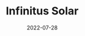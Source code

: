 ---
title: Infinitus Solar
date: 2022-07-28
key: 'infinitusolar'
technologies:
  - Diseño personalizado
  - Wordpress
  - Elementor
clientURL: https://www.infinitusolar.com/
image: './src/assets/images/projects/infinitusolar.png'
alt: 'Captura de pantalla del sitio web infinitusolar.com'
lead: 'Infinitus Solar es una compañía que vende paneles solares y crea planes adecuados para ayudar a sus lientes a ahorrar dinero en sus faturas de electricidad.'
---